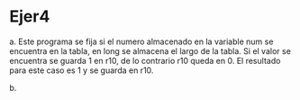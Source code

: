 # Ejer4

a. Este programa se fija si el numero almacenado en la variable num se encuentra
en la tabla, en long se almacena el largo de la tabla. Si el valor se encuentra
se guarda 1 en r10, de lo contrario r10 queda en 0.
El resultado para este caso es 1 y se guarda en r10.

b.
